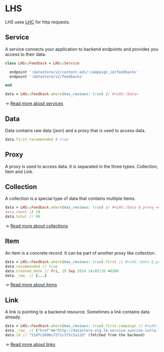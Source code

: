 LHS
===

LHS uses [LHC](//github.com/local-ch/LHC) for http requests.

## Service
A service connects your application to backend endpoints and provides you access to their data.

```ruby
class LHS::Feedback < LHS::Service

  endpoint ':datastore/v2/content-ads/:campaign_id/feedbacks'
  endpoint ':datastore/v2/feedbacks'

end

data = LHS::Feedback.where(has_reviews: true) // #<LHS::Data>
```

→ [Read more about services](docs/services.md)

## Data
Data contains raw data (json) and a proxy that is used to access data.

```ruby
data.first.recommended # true
```

## Proxy
A proxy is used to access data. It is separated in the three types: Collection, Item and Link.

## Collection
A collection is a special type of data that contains multiple items.

```ruby
data = LHS::Feedback.where(has_reviews: true) // #<LHS::Data @_proxy_=#<LHS::Collection>>
data.count // 10
data.total // 98
```

→ [Read more about collections](docs/collection.md)

## Item
An item is a concrete record. It can be part of another proxy like collection.

```ruby
data = LHS::Feedback.where(has_reviews: true).first // #<LHS::Data @_proxy_=#<LHS::Item>>
data.recommended // true
data.created_date // Fri, 19 Sep 2014 14:03:35 +0200
data._raw_ // {...}
```

→ [Read more about items](docs/item.md)

## Link
A link is pointing to a backend resource. Sometimes a link contains data already.

```ruby
data = LHS::Feedback.where(has_reviews: true).first.campaign // #<LHS::Data @_proxy_=#<LHS::Link>>
data._raw_ // {"href"=>"http://datastore-stg.lb-service.sunrise.intra.local.ch/v2/content-ads/51dfc5690cf271c375c5a12d"}
data.id // "51dfc5690cf271c375c5a12d" (fetched from the backend)
```

→ [Read more about links](docs/link.md)
